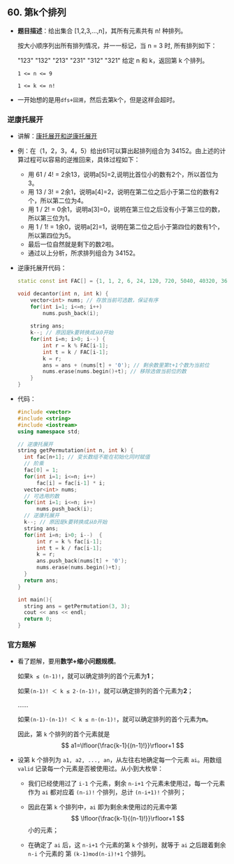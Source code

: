 ## 60. 第k个排列

* **题目描述**：给出集合 [1,2,3,...,n]，其所有元素共有 n! 种排列。

  按大小顺序列出所有排列情况，并一一标记，当 n = 3 时, 所有排列如下：

  "123"
  "132"
  "213"
  "231"
  "312"
  "321"
  给定 n 和 k，返回第 k 个排列。

  `1 <= n <= 9`

  `1 <= k <= n!`

* 一开始想的是用`dfs+回溯`，然后去第k个，但是这样会超时。

### 逆康托展开

* 讲解：[康托展开和逆康托展开](https://blog.csdn.net/wbin233/article/details/72998375)

* 例：在（1，2，3，4，5）给出61可以算出起排列组合为 34152。由上述的计算过程可以容易的逆推回来，具体过程如下：

  * 用 61 / 4! = 2余13，说明a[5]=2,说明比首位小的数有2个，所以首位为3。
  * 用 13 / 3! = 2余1，说明a[4]=2，说明在第二位之后小于第二位的数有2个，所以第二位为4。
  * 用 1 / 2! = 0余1，说明a[3]=0，说明在第三位之后没有小于第三位的数，所以第三位为1。
  * 用 1 / 1! = 1余0，说明a[2]=1，说明在第二位之后小于第四位的数有1个，所以第四位为5。
  * 最后一位自然就是剩下的数2啦。
  * 通过以上分析，所求排列组合为 34152。

* 逆康托展开代码：

  ```C++
  static const int FAC[] = {1, 1, 2, 6, 24, 120, 720, 5040, 40320, 362880}; //阶乘
  
  void decantor(int n, int k) {
      vector<int> nums; // 存放当前可选数，保证有序
      for(int i=1; i<=n; i++)
          nums.push_back(i);
      
      string ans;
      k--; // 原因是k要转换成从0开始
      for(int i=n; i>0; i--) {
          int r = k % FAC[i-1];
          int t = k / FAC[i-1];
          k = r;
          ans = ans + (nums[t] + '0'); // 剩余数里第t+1个数为当前位
          nums.erase(nums.begin()+t); // 移除选做当前位的数
      }
  }
  ```

  

* 代码：

  ```c++
  #include <vector>
  #include <string> 
  #include <iostream>
  using namespace std;
  
  // 逆康托展开 
  string getPermutation(int n, int k) {
  	int fac[n+1]; // 变长数组不能在初始化同时赋值 
  	// 阶乘 
  	fac[0] = 1;
  	for(int i=1; i<=n; i++) 
  		fac[i] = fac[i-1] * i;
  	vector<int> nums;
  	// 可选用的数 
  	for(int i=1; i<=n; i++)
  		nums.push_back(i);
  	// 逆康托展开
  	k--; // 原因是k要转换成从0开始 
  	string ans;	
  	for(int i=n; i>0; i--)  {
  		int r = k % fac[i-1];
  		int t = k / fac[i-1];
  		k = r;
  		ans.push_back(nums[t] + '0');
  		nums.erase(nums.begin()+t);
  	}
  	return ans;
  } 
  
  int main(){
  	string ans = getPermutation(3, 3);
  	cout << ans << endl;	
  	return 0;
  }
  ```

### 官方题解

* 看了题解，要用**数学+缩小问题规模**。

  如果`k ≤ (n-1)!`，就可以确定排列的首个元素为**1**；

  如果`(n-1)! ＜ k ≤ 2·(n-1)!`，就可以确定排列的首个元素为**2**；

  ……

  如果`(n-1)·(n-1)! ＜ k ≤ n·(n-1)!`，就可以确定排列的首个元素为**n**。

  因此，第 `k` 个排列的首个元素就是
  $$
  a1=\lfloor{\frac{k-1}{(n-1)!}}\rfloor+1
  $$
  

* 设第 k 个排列为 `a1, a2, ..., an`，从左往右地确定每一个元素 `ai`。用数组 `valid` 记录每一个元素是否被使用过。从小到大枚举：

  * 我们已经使用过了 `i-1` 个元素，剩余 `n-i+1` 个元素未使用过，每一个元素作为 `ai` 都对应着 `(n-i)!` 个排列，总计 `(n-i+1)!` 个排列；

  * 因此在第 `k` 个排列中，`ai` 即为剩余未使用过的元素中第 
    $$
    \lfloor{\frac{k-1}{(n-1)!}}\rfloor+1
    $$
    小的元素；

  * 在确定了 `ai` 后，这 `n-i+1` 个元素的第 `k` 个排列，就等于 `ai` 之后跟着剩余 `n-i` 个元素的 第 `(k-1)mod(n-i)!+1` 个排列。

  